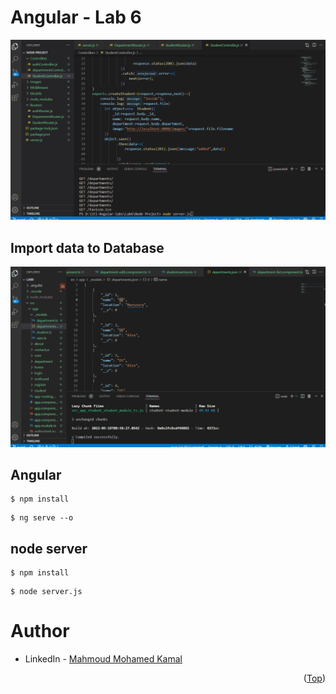 # Angular - Lab 6

![screen-gif](./Screenshots/Lab6.gif)

## Import data to Database
![screen-gif](./Screenshots/Lab6_MongoDB.gif)

## Angular
```
$ npm install
```
```
$ ng serve --o
```

## node server
```
$ npm install
```
```
$ node server.js
```

# Author
* LinkedIn - [Mahmoud Mohamed Kamal](https://www.linkedin.com/in/mahmoudfierro98)

<p align="right">(<a href="#top">Top</a>)</p>
